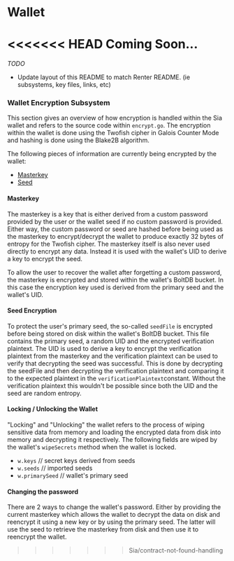 # Wallet
<<<<<<< HEAD
Coming Soon...
=======

*TODO*
 - Update layout of this README to match Renter README. (ie subsystems, key files, links, etc)

### Wallet Encryption Subsystem

This section gives an overview of how encryption is handled within the Sia wallet and refers to the source code within `encrypt.go`. The encryption within the wallet is done using the Twofish cipher in Galois Counter Mode and hashing is done using the Blake2B algorithm.

The following pieces of information are currently being encrypted by the wallet:
- [Masterkey](#masterkey)
- [Seed](#seed-encryption)

#### Masterkey

The masterkey is a key that is either derived from a custom password provided by the user or the wallet seed if no custom password is provided. Either way, the custom password or seed are hashed before being used as the masterkey to encrypt/decrypt the wallet to produce exactly 32 bytes of entropy for the Twofish cipher. The masterkey itself is also never used directly to encrypt any data. Instead it is used with the wallet's UID to derive a key to encrypt the seed.

To allow the user to recover the wallet after forgetting a custom password, the masterkey is encrypted and stored within the wallet's BoltDB bucket. In this case the encryption key used is derived from the primary seed and the wallet's UID.

#### Seed Encryption

To protect the user's primary seed, the so-called `seedFile` is encrypted before being stored on disk within the wallet's BoltDB bucket. This file contains the primary seed, a random UID and the encrypted verification plaintext. The UID is used to derive a key to encrypt the verification plaintext from the masterkey and the verification plaintext can be used to verify that decrypting the seed was successful. This is done by decrypting the seedFile and then decrypting the verification plaintext and comparing it to the expected plaintext in the `verificationPlaintext`constant. Without the verification plaintext this wouldn't be possible since both the UID and the seed are random entropy.

#### Locking / Unlocking the Wallet

"Locking" and "Unlocking" the wallet refers to the process of wiping sensitive data from memory and loading the encrypted data from disk into memory and decrypting it respectively. The following fields are wiped by the wallet's `wipeSecrets` method when the wallet is locked.

- `w.keys`        // secret keys derived from seeds
- `w.seeds`       // imported seeds
- `w.primarySeed` // wallet's primary seed

#### Changing the password

There are 2 ways to change the wallet's password. Either by providing the current masterkey which allows the wallet to decrypt the data on disk and reencrypt it using a new key or by using the primary seed. The latter will use the seed to retrieve the masterkey from disk and then use it to reencrypt the wallet.
>>>>>>> Sia/contract-not-found-handling
